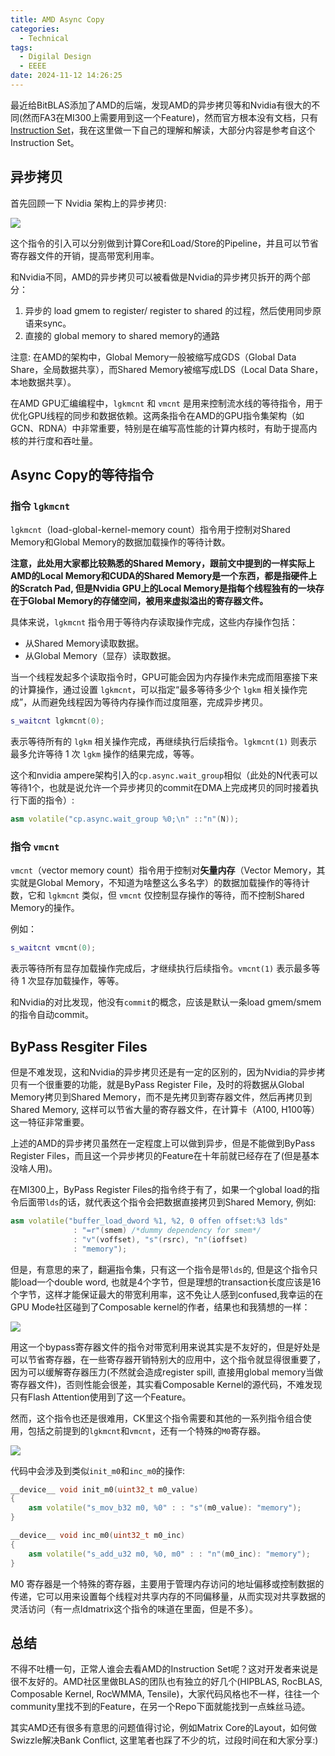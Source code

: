 ```yaml
---
title: AMD Async Copy
categories:
  - Technical
tags:
  - Digilal Design
  - EEEE
date: 2024-11-12 14:26:25
---
```


最近给BitBLAS添加了AMD的后端，发现AMD的异步拷贝等和Nvidia有很大的不同(然而FA3在MI300上需要用到这一个Feature)，然而官方根本没有文档，只有[Instruction Set](https://www.amd.com/content/dam/amd/en/documents/instinct-tech-docs/instruction-set-architectures/amd-instinct-mi300-cdna3-instruction-set-architecture.pdf)，我在这里做一下自己的理解和解读，大部分内容是参考自这个Instruction Set。

<!-- more -->

## 异步拷贝

首先回顾一下 Nvidia 架构上的异步拷贝:

![](https://leiblog-imgbed.oss-cn-beijing.aliyuncs.com/img20241112165228.png)

这个指令的引入可以分别做到计算Core和Load/Store的Pipeline，并且可以节省寄存器文件的开销，提高带宽利用率。

和Nvidia不同，AMD的异步拷贝可以被看做是Nvidia的异步拷贝拆开的两个部分：
1. 异步的 load gmem to register/ register to shared 的过程，然后使用同步原语来sync。
2. 直接的 global memory to shared memory的通路

注意: 在AMD的架构中，Global Memory一般被缩写成GDS（Global Data Share，全局数据共享），而Shared Memory被缩写成LDS（Local Data Share，本地数据共享）。

在AMD GPU汇编编程中，`lgkmcnt` 和 `vmcnt` 是用来控制流水线的等待指令，用于优化GPU线程的同步和数据依赖。这两条指令在AMD的GPU指令集架构（如GCN、RDNA）中非常重要，特别是在编写高性能的计算内核时，有助于提高内核的并行度和吞吐量。

## Async Copy的等待指令

### 指令 `lgkmcnt`

`lgkmcnt`（load-global-kernel-memory count）指令用于控制对Shared Memory和Global Memory的数据加载操作的等待计数。

**注意，此处用大家都比较熟悉的Shared Memory，跟前文中提到的一样实际上AMD的Local Memory和CUDA的Shared Memory是一个东西，都是指硬件上的Scratch Pad, 但是Nvidia GPU上的Local Memory是指每个线程独有的一块存在于Global Memory的存储空间，被用来虚拟溢出的寄存器文件。**

具体来说，`lgkmcnt` 指令用于等待内存读取操作完成，这些内存操作包括：

- 从Shared Memory读取数据。
- 从Global Memory（显存）读取数据。

当一个线程发起多个读取指令时，GPU可能会因为内存操作未完成而阻塞接下来的计算操作，通过设置 `lgkmcnt`，可以指定“最多等待多少个 `lgkm` 相关操作完成”，从而避免线程因为等待内存操作而过度阻塞，完成异步拷贝。

```cpp
s_waitcnt lgkmcnt(0);
```

表示等待所有的 `lgkm` 相关操作完成，再继续执行后续指令。`lgkmcnt(1)` 则表示最多允许等待 1 次 `lgkm` 操作的结果完成，等等。

这个和nvidia ampere架构引入的`cp.async.wait_group`相似（此处的N代表可以等待1个，也就是说允许一个异步拷贝的commit在DMA上完成拷贝的同时接着执行下面的指令）:

```cpp
asm volatile("cp.async.wait_group %0;\n" ::"n"(N));
```

### 指令 `vmcnt`

`vmcnt`（vector memory count）指令用于控制对**矢量内存**（Vector Memory，其实就是Global Memory，不知道为啥整这么多名字）的数据加载操作的等待计数，它和 `lgkmcnt` 类似，但 `vmcnt` 仅控制显存操作的等待，而不控制Shared Memory的操作。

例如：

```cpp
s_waitcnt vmcnt(0);

```

表示等待所有显存加载操作完成后，才继续执行后续指令。`vmcnt(1)` 表示最多等待 1 次显存加载操作，等等。

和Nvidia的对比发现，他没有`commit`的概念，应该是默认一条load gmem/smem的指令自动commit。

## ByPass Resgiter Files

但是不难发现，这和Nvidia的异步拷贝还是有一定的区别的，因为Nvidia的异步拷贝有一个很重要的功能，就是ByPass Register File，及时的将数据从Global Memory拷贝到Shared Memory，而不是先拷贝到寄存器文件，然后再拷贝到Shared Memory, 这样可以节省大量的寄存器文件，在计算卡（A100, H100等）这一特征非常重要。

上述的AMD的异步拷贝虽然在一定程度上可以做到异步，但是不能做到ByPass Register Files，而且这一个异步拷贝的Feature在十年前就已经存在了(但是基本没啥人用)。

在MI300上，ByPass Register Files的指令终于有了，如果一个global load的指令后面带`lds`的话，就代表这个指令会把数据直接拷贝到Shared Memory, 例如:

```cpp
asm volatile("buffer_load_dword %1, %2, 0 offen offset:%3 lds"
              : "=r"(smem) /*dummy dependency for smem*/
              : "v"(voffset), "s"(rsrc), "n"(ioffset)
              : "memory");
```

但是，有意思的来了，翻遍指令集，只有这一个指令是带`lds`的, 但是这个指令只能load一个double word, 也就是4个字节，但是理想的transaction长度应该是16个字节，这样才能保证最大的带宽利用率，这不免让人感到confused,我幸运的在GPU Mode社区碰到了Composable kernel的作者，结果也和我猜想的一样：

![](https://leiblog-imgbed.oss-cn-beijing.aliyuncs.com/img20241112155443.png)

用这一个bypass寄存器文件的指令对带宽利用来说其实是不友好的，但是好处是可以节省寄存器，在一些寄存器开销特别大的应用中，这个指令就显得很重要了，因为可以缓解寄存器压力(不然就会造成register spill, 直接用global memory当做寄存器文件)，否则性能会很差，其实看Composable Kernel的源代码，不难发现只有Flash Attention使用到了这一个Feature。

然而，这个指令也还是很难用，CK里这个指令需要和其他的一系列指令组合使用，包括之前提到的`lgkmcnt`和`vmcnt`，还有一个特殊的`M0`寄存器。

![](https://leiblog-imgbed.oss-cn-beijing.aliyuncs.com/img20241112160714.png)

代码中会涉及到类似`init_m0`和`inc_m0`的操作:

```cpp
__device__ void init_m0(uint32_t m0_value)
{
    asm volatile("s_mov_b32 m0, %0" : : "s"(m0_value): "memory");
}

__device__ void inc_m0(uint32_t m0_inc)
{
    asm volatile("s_add_u32 m0, %0, m0" : : "n"(m0_inc): "memory");
}
```

M0 寄存器是一个特殊的寄存器，主要用于管理内存访问的地址偏移或控制数据的传递，它可以用来设置每个线程对共享内存的不同偏移量，从而实现对共享数据的灵活访问（有一点ldmatrix这个指令的味道在里面，但是不多）。

## 总结

不得不吐槽一句，正常人谁会去看AMD的Instruction Set呢？这对开发者来说是很不友好的。AMD社区里做BLAS的团队也有独立的好几个(HIPBLAS, RocBLAS, Composable Kernel, RocWMMA, Tensile)，大家代码风格也不一样，往往一个community里找不到的Feature，在另一个Repo下面就能找到一点蛛丝马迹。

其实AMD还有很多有意思的问题值得讨论，例如Matrix Core的Layout，如何做Swizzle解决Bank Conflict, 这里笔者也踩了不少的坑，过段时间在和大家分享:)

